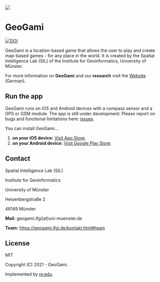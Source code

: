 ![](https://geogami.ifgi.de/pictures/logo/icon.png)

# GeoGami

<!-- [![Netlify Status](https://api.netlify.com/api/v1/badges/cdc7d43f-3125-4477-bbcb-8138671c61b7/deploy-status)](https://app.netlify.com/sites/origami-4/deploys) -->
[![DOI](https://zenodo.org/badge/DOI/10.5281/zenodo.5384903.svg)](https://doi.org/10.5281/zenodo.5384903)


GeoGami is a location-based game that allows the user to play and create map-based games - for any place in the world. It is created by the Spatial Intelligence Lab (SIL) of the Institute for Geoinformatics, University of Münster.

For more information on **GeoGami** and our **research** visit the [Website](https://geogami.ifgi.de) (German).

## Run the app

GeoGami runs on iOS and Android devices with a compass sensor and a GPS or GSM module. The app is still under development: Please report on bugs and functional limitations here: [issues](https://github.com/origami-team/origami/issues).

You can install GeoGami...

1. **on your iOS device:** [Visit App Store](https://apps.apple.com/app/geogami/id1614864078).
2. **on your Android device:** [Visit Google Play Store](https://play.google.com/store/apps/details?id=com.ifgi.geogami).

## Contact

Spatial Intelligence Lab (SIL)

Institute for Geoinformatics

University of Münster

Heisenbergstraße 2

48149 Münster

**Mail:** geogami.ifgi(at)uni-muenster.de

**Team:** https://geogami.ifgi.de/kontakt.html#team

## License

MIT

Copyright (C) 2021 - GeoGami.

Implemented by [re:edu](https://reedu.de).
